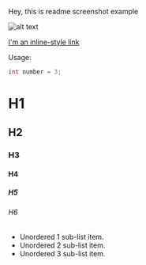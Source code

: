 Hey, this is readme screenshot example

![alt text](http://pngimg.com/uploads/computer_mouse/small/computer_mouse_PNG7701.png)

[I'm an inline-style link](https://www.google.com)

Usage:
```cs
int number = 3;
```


# H1
## H2
### H3
#### H4
##### H5
###### H6



* Unordered 1 sub-list item. 
* Unordered 2 sub-list item. 
* Unordered 3 sub-list item. 


